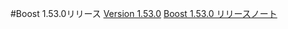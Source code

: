 #Boost 1.53.0リリース
[Version 1.53.0](http://www.boost.org/users/history/version_1_53_0.html)
[Boost 1.53.0 リリースノート](https://sites.google.com/site/boostjp/document/version/1_53_0)
